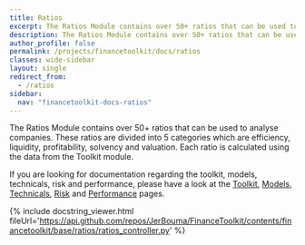 ```yaml
---
title: Ratios
excerpt: The Ratios Module contains over 50+ ratios that can be used to analyse companies. These ratios are divided into 5 categories which are efficiency, liquidity, profitability, solvency and valuation. Each ratio is calculated using the data from the Toolkit module.
description: The Ratios Module contains over 50+ ratios that can be used to analyse companies. These ratios are divided into 5 categories which are efficiency, liquidity, profitability, solvency and valuation. Each ratio is calculated using the data from the Toolkit module.
author_profile: false
permalink: /projects/financetoolkit/docs/ratios
classes: wide-sidebar
layout: single
redirect_from:
  - /ratios
sidebar:
  nav: "financetoolkit-docs-ratios"
---
```

The Ratios Module contains over 50+ ratios that can be used to analyse companies. These ratios are divided into 5 categories which are efficiency, liquidity, profitability, solvency and valuation. Each ratio is calculated using the data from the Toolkit module.

If you are looking for documentation regarding the toolkit, models, technicals, risk and performance, please have a look at the [Toolkit](/projects/financetoolkit/docs), [Models](/projects/financetoolkit/docs/models), [Technicals](/projects/financetoolkit/docs/technicals), [Risk](/projects/financetoolkit/docs/risk) and [Performance](/projects/financetoolkit/docs/performance) pages.

{% include docstring_viewer.html fileUrl='https://api.github.com/repos/JerBouma/FinanceToolkit/contents/financetoolkit/base/ratios/ratios_controller.py' %}
